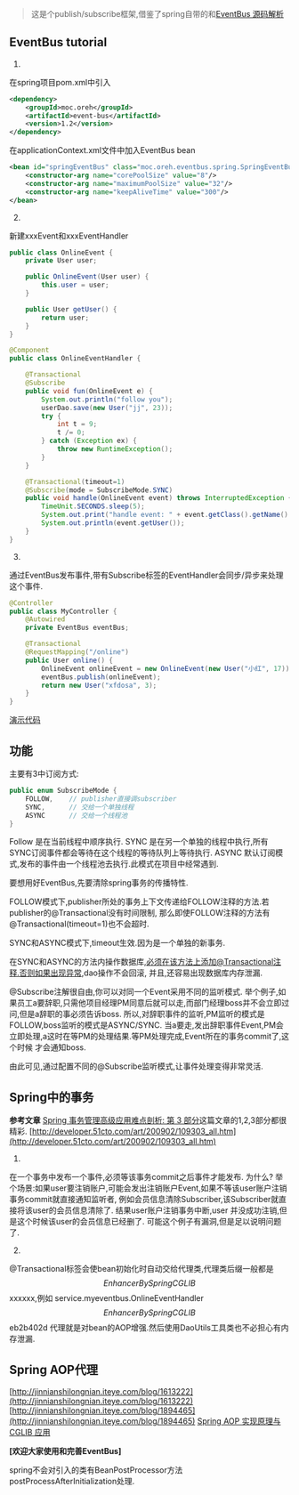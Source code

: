 > 这是个publish/subscribe框架,借鉴了spring自带的和[EventBus 源码解析](http://a.codekk.com/detail/Android/Trinea/EventBus%20%E6%BA%90%E7%A0%81%E8%A7%A3%E6%9E%90)


## EventBus tutorial
1.
在spring项目pom.xml中引入
```xml
<dependency>
    <groupId>moc.oreh</groupId>
    <artifactId>event-bus</artifactId>
    <version>1.2</version>
</dependency>
```
在applicationContext.xml文件中加入EventBus bean
```xml
<bean id="springEventBus" class="moc.oreh.eventbus.spring.SpringEventBus" destroy-method="destroy">
    <constructor-arg name="corePoolSize" value="8"/>
    <constructor-arg name="maximumPoolSize" value="32"/>
    <constructor-arg name="keepAliveTime" value="300"/>
</bean>
```

2.
新建xxxEvent和xxxEventHandler
```java
public class OnlineEvent {
    private User user;

    public OnlineEvent(User user) {
        this.user = user;
    }

    public User getUser() {
        return user;
    }
}

@Component
public class OnlineEventHandler {

    @Transactional
    @Subscribe
    public void fun(OnlineEvent e) {
        System.out.println("follow you");
        userDao.save(new User("jj", 23));
        try {
            int t = 9;
            t /= 0;
        } catch (Exception ex) {
            throw new RuntimeException();
        }
    }

    @Transactional(timeout=1)
    @Subscribe(mode = SubscribeMode.SYNC)
    public void handle(OnlineEvent event) throws InterruptedException {
        TimeUnit.SECONDS.sleep(5);
        System.out.print("handle event: " + event.getClass().getName() + " ---> ");
        System.out.println(event.getUser());
    }
}
```

3.
通过EventBus发布事件,带有Subscribe标签的EventHandler会同步/异步来处理这个事件.
```java
@Controller
public class MyController {
    @Autowired
    private EventBus eventBus;

    @Transactional
    @RequestMapping("/online")
    public User online() {
        OnlineEvent onlineEvent = new OnlineEvent(new User("小红", 17));
        eventBus.publish(onlineEvent);
        return new User("xfdosa", 3);
    }
}
```

[演示代码](https://github.com/carl-zk/JavaJava/tree/master/SpringEventBus)


## 功能
主要有3中订阅方式:
```java
public enum SubscribeMode {
    FOLLOW,    // publisher直接调subscriber
    SYNC,      // 交给一个单独线程
    ASYNC      // 交给一个线程池
}
```
Follow 是在当前线程中顺序执行.
SYNC 是在另一个单独的线程中执行,所有SYNC订阅事件都会等待在这个线程的等待队列上等待执行.
ASYNC 默认订阅模式,发布的事件由一个线程池去执行.此模式在项目中经常遇到.

要想用好EventBus,先要清除spring事务的传播特性.

FOLLOW模式下,publisher所处的事务上下文传递给FOLLOW注释的方法.若publisher的@Transactional没有时间限制,
那么即使FOLLOW注释的方法有@Transactional(timeout=1)也不会超时.

SYNC和ASYNC模式下,timeout生效.因为是一个单独的新事务.

在SYNC和ASYNC的方法内操作数据库,必须在该方法上添加@Transactional注释.否则如果出现异常,dao操作不会回滚,
并且,还容易出现数据库内存泄漏.

@Subscribe注解很自由,你可以对同一个Event采用不同的监听模式.
举个例子,如果员工a要辞职,只需他项目经理PM同意后就可以走,而部门经理boss并不会立即过问,但是a辞职的事必须告诉boss.
所以,对辞职事件的监听,PM监听的模式是FOLLOW,boss监听的模式是ASYNC/SYNC.
当a要走,发出辞职事件Event,PM会立即处理,a这时在等PM的处理结果.等PM处理完成,Event所在的事务commit了,这个时候
才会通知boss.

由此可见,通过配置不同的@Subscribe监听模式,让事件处理变得非常灵活.

## Spring中的事务
**参考文章**
[Spring 事务管理高级应用难点剖析: 第 3 部分](https://www.ibm.com/developerworks/cn/java/j-lo-spring-ts3/)这篇文章的1,2,3部分都很精彩.
[http://developer.51cto.com/art/200902/109303_all.htm](http://developer.51cto.com/art/200902/109303_all.htm)

1.
在一个事务中发布一个事件,必须等该事务commit之后事件才能发布.
为什么?
举个场景:如果user要注销账户,可能会发出注销账户Event,如果不等该user账户注销事务commit就直接通知监听者,
例如会员信息清除Subscriber,该Subscriber就直接将该user的会员信息清除了. 结果user账户注销事务中断,user
并没成功注销,但是这个时候该user的会员信息已经删了.
可能这个例子有漏洞,但是足以说明问题了.

2.
@Transactional标签会使bean初始化时自动交给代理类,代理类后缀一般都是$$EnhancerBySpringCGLIB$$xxxxxx,例如
service.myeventbus.OnlineEventHandler$$EnhancerBySpringCGLIB$$eb2b402d
代理就是对bean的AOP增强.然后使用DaoUtils工具类也不必担心有内存泄漏.


## Spring AOP代理
[http://jinnianshilongnian.iteye.com/blog/1613222](http://jinnianshilongnian.iteye.com/blog/1613222)
[http://jinnianshilongnian.iteye.com/blog/1894465](http://jinnianshilongnian.iteye.com/blog/1894465)
[Spring AOP 实现原理与 CGLIB 应用](https://www.ibm.com/developerworks/cn/java/j-lo-springaopcglib/)


**[欢迎大家使用和完善EventBus]**

spring不会对引入的类有BeanPostProcessor方法postProcessAfterInitialization处理.